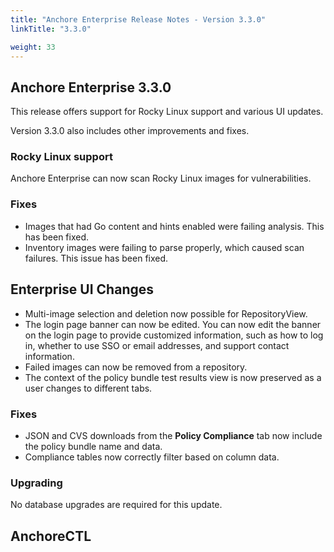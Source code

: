 ```yaml
---
title: "Anchore Enterprise Release Notes - Version 3.3.0"
linkTitle: "3.3.0"

weight: 33
---
```


## Anchore Enterprise 3.3.0

This release offers support for Rocky Linux support and various UI updates.

Version 3.3.0 also includes other improvements and fixes.

### Rocky Linux support

Anchore Enterprise can now scan Rocky Linux images for vulnerabilities. 

### Fixes
 
- Images that had Go content and hints enabled were failing analysis. This has been fixed.
- Inventory images were failing to parse properly, which caused scan failures. This issue has been fixed.

## Enterprise UI Changes

- Multi-image selection and deletion now possible for RepositoryView.
- The login page banner can now be edited. You can now edit the banner on the login page to provide customized information, such as how to log in, whether to use SSO or email addresses, and support contact information.
- Failed images can now be removed from a repository. 
- The context of the policy bundle test results view is now preserved as a user changes to different tabs. 

### Fixes

- JSON and CVS downloads from the **Policy Compliance** tab now include the policy bundle name and data.
- Compliance tables now correctly filter based on column data.

### Upgrading
No database upgrades are required for this update.


## AnchoreCTL

